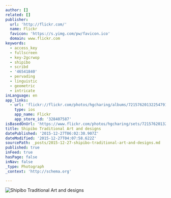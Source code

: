 ```yaml
---
author: []
related: []
publisher:
  url: 'http://flickr.com/'
  name: Flickr
  favicon: 'https://s.yimg.com/pw/favicon.ico'
  domain: www.flickr.com
keywords:
  - access_key
  - fullscreen
  - key-2gcrwop
  - shipibo
  - scribd
  - '46541840'
  - pervading
  - linguistic
  - geometric
  - intricate
inLanguage: en
app_links:
  - url: 'flickr://flickr.com/photos/hgcharing/albums/72157620132254791'
    type: ios
    app_name: Flickr
    app_store_id: '328407587'
isBasedOnUrl: 'https://www.flickr.com/photos/hgcharing/sets/72157620132254791/with/3971799372/'
title: Shipibo Traditional Art and designs
datePublished: '2015-12-27T06:02:30.907Z'
dateModified: '2015-12-27T04:07:58.622Z'
sourcePath: _posts/2015-12-27-shipibo-traditional-art-and-designs.md
published: true
inFeed: true
hasPage: false
inNav: false
_type: Photograph
_context: 'http://schema.org'

---
```

![Shipibo Traditional Art and designs](https://c4.staticflickr.com/4/3342/3650459715_55393fcf37.jpg)
